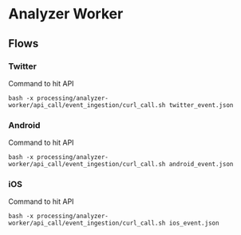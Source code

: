 # Analyzer Worker

## Flows

### Twitter

Command to hit API

```shell
bash -x processing/analyzer-worker/api_call/event_ingestion/curl_call.sh twitter_event.json
```

### Android

Command to hit API

```shell
bash -x processing/analyzer-worker/api_call/event_ingestion/curl_call.sh android_event.json
```

### iOS

Command to hit API

```shell
bash -x processing/analyzer-worker/api_call/event_ingestion/curl_call.sh ios_event.json
```
